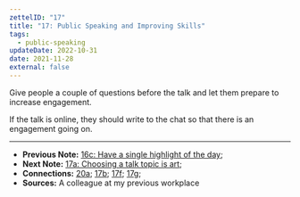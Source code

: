 ```yaml
---
zettelID: "17"
title: "17: Public Speaking and Improving Skills"
tags:
  - public-speaking
updateDate: 2022-10-31
date: 2021-11-28
external: false
---
```


Give people a couple of questions before the talk and let them prepare to increase engagement.

If the talk is online, they should write to the chat so that there is an engagement going on.

---

- **Previous Note:** [16c: Have a single highlight of the day](/notes/16c/);
- **Next Note:** [17a: Choosing a talk topic is art](/notes/17a/);
- **Connections:** [20a](/notes/20a/); [17b](/notes/17b/); [17f](/notes/17f/); [17g](/notes/17g/);
- **Sources:** A colleague at my previous workplace

